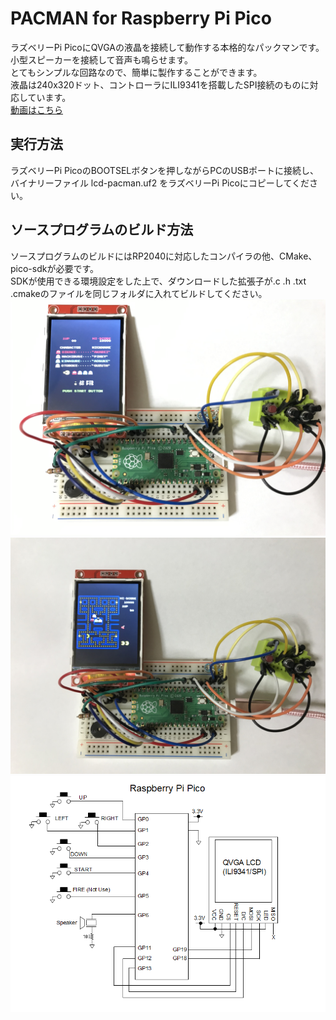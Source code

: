 # PACMAN for Raspberry Pi Pico
ラズベリーPi PicoにQVGAの液晶を接続して動作する本格的なパックマンです。  
小型スピーカーを接続して音声も鳴らせます。  
とてもシンプルな回路なので、簡単に製作することができます。  
液晶は240x320ドット、コントローラにILI9341を搭載したSPI接続のものに対応しています。  
<a href="https://youtu.be/7A9lEnYir20" target="_blank">動画はこちら</a>  
  
## 実行方法
ラズベリーPi PicoのBOOTSELボタンを押しながらPCのUSBポートに接続し、バイナリーファイル lcd-pacman.uf2 をラズベリーPi Picoにコピーしてください。  
  
## ソースプログラムのビルド方法
ソースプログラムのビルドにはRP2040に対応したコンパイラの他、CMake、pico-sdkが必要です。  
SDKが使用できる環境設定をした上で、ダウンロードした拡張子が.c .h .txt .cmakeのファイルを同じフォルダに入れてビルドしてください。  
![](picopacman1.JPG)  
![](picopacman2.JPG)  
![](picopacman_schematic.png)  
